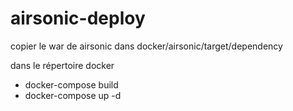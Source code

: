 # airsonic-deploy

copier le war de airsonic dans docker/airsonic/target/dependency

dans le répertoire docker 
- docker-compose build
- docker-compose up -d


